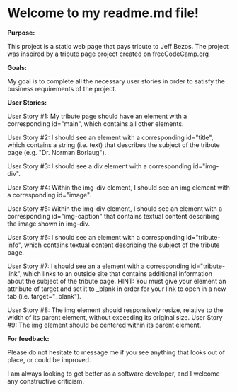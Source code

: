 **Welcome to my readme.md file!**
=================================

**Purpose:**

This project is a static web page that pays tribute to Jeff Bezos. The project was inspired by a tribute page project created on freeCodeCamp.org

**Goals:**

My goal is to complete all the necessary user stories in order to satisfy the business requirements of the project.

**User Stories:**

User Story #1: My tribute page should have an element with a corresponding id="main", which contains all other elements.

User Story #2: I should see an element with a corresponding id="title", which contains a string (i.e. text) that describes the subject of the tribute page (e.g. "Dr. Norman Borlaug").

User Story #3: I should see a div element with a corresponding id="img-div".

User Story #4: Within the img-div element, I should see an img element with a corresponding id="image".

User Story #5: Within the img-div element, I should see an element with a corresponding id="img-caption" that contains textual content describing the image shown in img-div.

User Story #6: I should see an element with a corresponding id="tribute-info", which contains textual content describing the subject of the tribute page.

User Story #7: I should see an a element with a corresponding id="tribute-link", which links to an outside site that contains additional information about the subject of the tribute page. HINT: You must give your element an attribute of target and set it to _blank in order for your link to open in a new tab (i.e. target="_blank").

User Story #8: The img element should responsively resize, relative to the width of its parent element, without exceeding its original size.
User Story #9: The img element should be centered within its parent element.

**For feedback:**

Please do not hesitate to message me if you see anything that looks out of place, or could be improved.

I am always looking to get better as a software developer, and I welcome any constructive criticism.
